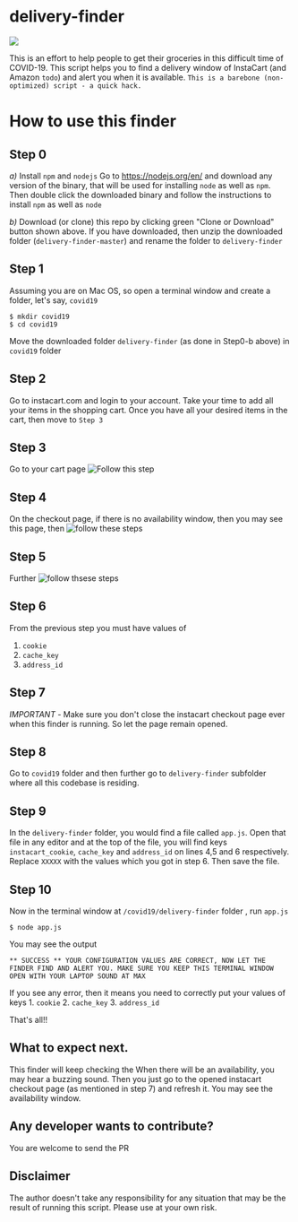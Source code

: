 # delivery-finder
![](
https://raw.githubusercontent.com/jvkumar/delivery-finder/master/assets/delivery-finder.png)

This is an effort to help people to get their groceries in this difficult time of COVID-19. This script helps you to find a delivery window of InstaCart (and Amazon `todo`) and alert you when it is available. 
`This is a barebone (non-optimized) script - a quick hack.`

# How to use this finder
## Step 0
*a)* Install `npm` and `nodejs`
Go to https://nodejs.org/en/ and download any version of the binary, that will be used for installing `node` as well as `npm`. Then double click the downloaded binary and follow the instructions to install `npm` as well as `node`

*b)* Download (or clone) this repo by clicking green "Clone or Download" button shown above. If you have downloaded, then unzip the downloaded folder (`delivery-finder-master`) and rename the folder to `delivery-finder` 

## Step 1
Assuming you are on Mac OS, so open a terminal window and create a folder, let's say, `covid19` 
```
$ mkdir covid19
$ cd covid19
```
Move the downloaded folder `delivery-finder`  (as done in Step0-b above) in `covid19` folder

## Step 2
Go to instacart.com and login to your account. Take your time to add all your items in the shopping cart. Once you have all your desired items in the cart, then move to `Step 3`

## Step 3
Go to your cart page
![Follow this step](https://raw.githubusercontent.com/jvkumar/delivery-finder/master/assets/Step1.png)

## Step 4
On the checkout page, if there is no availability window, then you may see this page, then 
![follow these steps](
https://raw.githubusercontent.com/jvkumar/delivery-finder/master/assets/Step%202%20and%203.png)

## Step 5
Further 
![follow thsese steps](
https://github.com/jvkumar/delivery-finder/blob/master/assets/Step%204%20and%205.png)

## Step 6
From the previous step you must have values of
1. `cookie`
2. `cache_key`
3. `address_id`

## Step 7
*IMPORTANT* - Make sure you don't close the instacart checkout page ever when this finder is running. So let the page remain opened.

## Step 8
Go to `covid19` folder and then further go to `delivery-finder` subfolder where all this codebase is residing. 

## Step 9
In the `delivery-finder` folder, you would find a file called `app.js`. Open that file in any editor and at the top of the file, you will find keys `instacart_cookie`, `cache_key` and `address_id` on lines 4,5 and 6 respectively.
Replace `XXXXX` with the values which you got in step 6. Then save the file.

## Step 10
Now in the terminal window at `/covid19/delivery-finder` folder , run `app.js`
```
$ node app.js
```

You may see the output
```
** SUCCESS ** YOUR CONFIGURATION VALUES ARE CORRECT, NOW LET THE FINDER FIND AND ALERT YOU. MAKE SURE YOU KEEP THIS TERMINAL WINDOW OPEN WITH YOUR LAPTOP SOUND AT MAX
```

If you see any error, then it means you need to correctly put your values of keys 1. `cookie` 2. `cache_key` 3. `address_id`

That's all!!

## What to expect next.
This finder will keep checking the When there will be an availability, you may hear a buzzing sound. Then you just go to the opened instacart checkout page (as mentioned in step 7) and refresh it. You may see the availability window.

## Any developer wants to contribute?
You are welcome to send the PR

## Disclaimer
The author doesn't take any responsibility for any situation that may be the result of running this script. Please use at your own risk.


